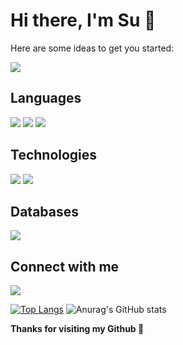 # Hi there, I'm Su 👋

Here are some ideas to get you started:

![](https://img.shields.io/github/followers/vansu99?style=social)


## Languages
![](https://img.shields.io/badge/JavaScript-323330?style=for-the-badge&logo=javascript&logoColor=F7DF1E)
![](https://img.shields.io/badge/TypeScript-007ACC?style=for-the-badge&logo=typescript&logoColor=white)
![](https://img.shields.io/badge/Python-3776AB?style=for-the-badge&logo=python&logoColor=white)

## Technologies
![](https://img.shields.io/badge/Node.js-339933?style=for-the-badge&logo=nodedotjs&logoColor=white)
![](https://img.shields.io/badge/React-20232A?style=for-the-badge&logo=react&logoColor=61DAFB)


## Databases
![](https://img.shields.io/badge/MongoDB-4EA94B?style=for-the-badge&logo=mongodb&logoColor=white)

## Connect with me
![](https://img.shields.io/badge/Facebook-1877F2?style=for-the-badge&logo=facebook&logoColor=white&url=https://www.facebook.com/tran.vansu.7169)

[![Top Langs](https://github-readme-stats.vercel.app/api/top-langs/?username=vansu99&layout=compact&show_icons=true&theme=radical)](https://github.com/anuraghazra/github-readme-stats)
![Anurag's GitHub stats](https://github-readme-stats.vercel.app/api?username=vansu99&show_icons=true&theme=radical)

**Thanks for visiting my Github 💪**
